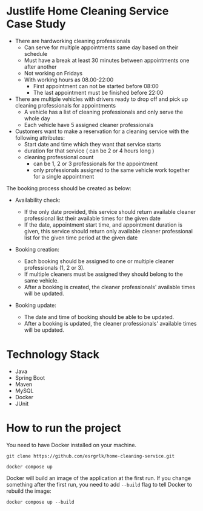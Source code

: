 # Justlife Home Cleaning Service Case Study

- There are hardworking cleaning professionals
  - Can serve for multiple appointments same day based on their schedule
  - Must have a break at least 30 minutes between appointments one after
    another
  - Not working on Fridays
  - With working hours as 08.00-22:00
    - First appointment can not be started before 08:00
    - The last appointment must be finished before 22:00
- There are multiple vehicles with drivers ready to drop off and pick up cleaning professionals for
  appointments
  - A vehicle has a list of cleaning professionals and only serve the whole day
  - Each vehicle have 5 assigned cleaner professionals
- Customers want to make a reservation for a cleaning service with the following
  attributes:
  - Start date and time which they want that service starts
  - duration for that service ( can be 2 or 4 hours long )
  - cleaning professional count
    - can be 1, 2 or 3 professionals for the appointment
    - only professionals assigned to the same vehicle work together for a single appointment
      
The booking process should be created as below:
- Availability check:
  - If the only date provided, this service should return available cleaner professional list
    their available times for the given date
  - If the date, appointment start time, and appointment duration is given, this service
    should return only available cleaner professional list for the given time period at the given date
    
- Booking creation:
  - Each booking should be assigned to one or multiple cleaner professionals (1, 2 or 3).
  - If multiple cleaners must be assigned they should belong to the same vehicle.
  - After a booking is created, the cleaner professionals' available times will be updated.
- Booking update:
  - The date and time of booking should be able to be updated.
  - After a booking is updated, the cleaner professionals' available times will be updated.

# Technology Stack
- Java
- Spring Boot
- Maven
- MySQL
- Docker
- JUnit

# How to run the project

You need to have Docker installed on your machine.


    git clone https://github.com/esrgrlk/home-cleaning-service.git

    docker compose up

Docker will build an image of the application at the first run.
If you change something after the first run, you need to add `--build` flag to tell Docker to rebuild the image:

    docker compose up --build